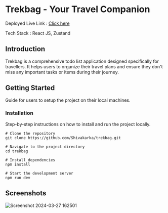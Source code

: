 # Trekbag - Your Travel Companion

Deployed Live Link : [Click here](https://trekbag-sk.vercel.app/)

Tech Stack : React JS, Zustand

## Introduction

Trekbag is a comprehensive todo list application designed specifically for travellers. It helps users to organize their travel plans and ensure they don't miss any important tasks or items during their journey.

## Getting Started

Guide for users to setup the project on their local machines.

### Installation

Step-by-step instructions on how to install and run the project locally.

```
# Clone the repository
git clone https://github.com/Shivakarka/trekbag.git

# Navigate to the project directory
cd trekbag

# Install dependencies
npm install

# Start the development server
npm run dev

```

## Screenshots

![Screenshot 2024-03-27 162501](https://github.com/Shivakarka/Trekbag/assets/64298475/06119791-bf74-4eaf-9112-ed93836f277d)



